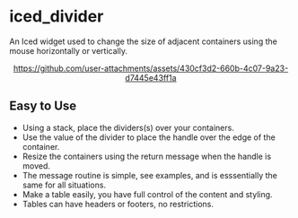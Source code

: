 # iced_divider
An Iced widget used to change the size of adjacent containers using the mouse horizontally or vertically.

<div align="center">
  
https://github.com/user-attachments/assets/430cf3d2-660b-4c07-9a23-d7445e43ff1a

</div>

## Easy to Use

* Using a stack, place the dividers(s) over your containers.
* Use the value of the divider to place the handle over the edge of the container.
* Resize the containers using the return message when the handle is moved.
* The message routine is simple, see examples, and is esssentially the same for all situations.
* Make a table easily, you have full control of the content and styling.
* Tables can have headers or footers, no restrictions.
